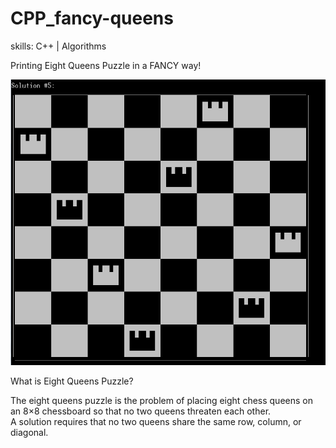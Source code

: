 # CPP_fancy-queens

skills: C++ | Algorithms

Printing Eight Queens Puzzle in a FANCY way!


![](cpp_fancy-queens-img.png)

What is Eight Queens Puzzle?

The eight queens puzzle is the problem of placing eight chess queens on an 8×8 chessboard so that no two queens threaten each other.</br>
A solution requires that no two queens share the same row, column, or diagonal.

